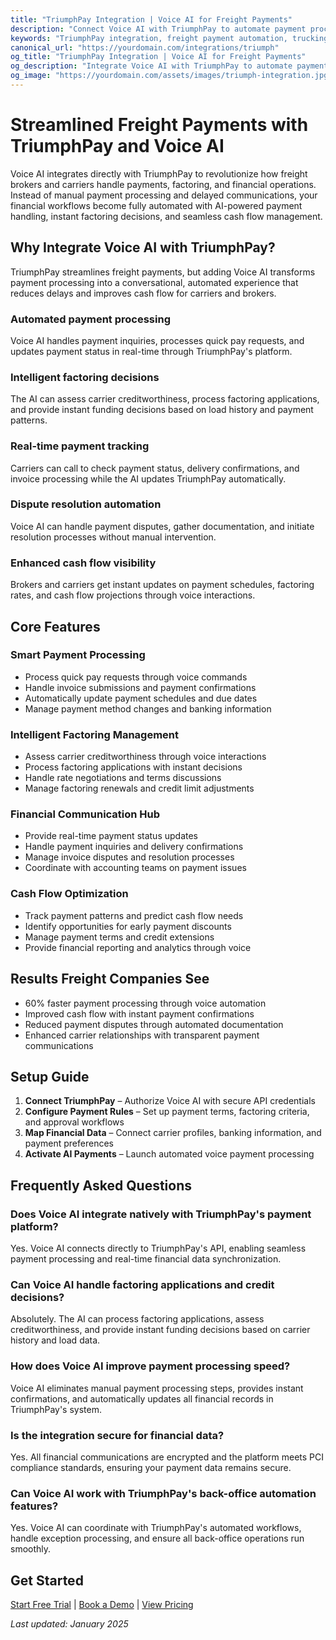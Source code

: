 ```yaml
---
title: "TriumphPay Integration | Voice AI for Freight Payments"
description: "Connect Voice AI with TriumphPay to automate payment processing, handle factoring calls, and streamline freight broker payments. Built for carriers and brokers who want faster payments and better cash flow management."
keywords: "TriumphPay integration, freight payment automation, trucking factoring AI, carrier payment processing, freight broker AI, TriumphPay voice assistant"
canonical_url: "https://yourdomain.com/integrations/triumph"
og_title: "TriumphPay Integration | Voice AI for Freight Payments"
og_description: "Integrate Voice AI with TriumphPay to automate payment processing, handle factoring calls, and streamline freight broker payments."
og_image: "https://yourdomain.com/assets/images/triumph-integration.jpg"
---
```


# Streamlined Freight Payments with TriumphPay and Voice AI

Voice AI integrates directly with TriumphPay to revolutionize how freight brokers and carriers handle payments, factoring, and financial operations. Instead of manual payment processing and delayed communications, your financial workflows become fully automated with AI-powered payment handling, instant factoring decisions, and seamless cash flow management.

## Why Integrate Voice AI with TriumphPay?

TriumphPay streamlines freight payments, but adding Voice AI transforms payment processing into a conversational, automated experience that reduces delays and improves cash flow for carriers and brokers.

### Automated payment processing
Voice AI handles payment inquiries, processes quick pay requests, and updates payment status in real-time through TriumphPay's platform.

### Intelligent factoring decisions
The AI can assess carrier creditworthiness, process factoring applications, and provide instant funding decisions based on load history and payment patterns.

### Real-time payment tracking
Carriers can call to check payment status, delivery confirmations, and invoice processing while the AI updates TriumphPay automatically.

### Dispute resolution automation
Voice AI can handle payment disputes, gather documentation, and initiate resolution processes without manual intervention.

### Enhanced cash flow visibility
Brokers and carriers get instant updates on payment schedules, factoring rates, and cash flow projections through voice interactions.

## Core Features

### Smart Payment Processing
- Process quick pay requests through voice commands
- Handle invoice submissions and payment confirmations
- Automatically update payment schedules and due dates
- Manage payment method changes and banking information

### Intelligent Factoring Management
- Assess carrier creditworthiness through voice interactions
- Process factoring applications with instant decisions
- Handle rate negotiations and terms discussions
- Manage factoring renewals and credit limit adjustments

### Financial Communication Hub
- Provide real-time payment status updates
- Handle payment inquiries and delivery confirmations
- Manage invoice disputes and resolution processes
- Coordinate with accounting teams on payment issues

### Cash Flow Optimization
- Track payment patterns and predict cash flow needs
- Identify opportunities for early payment discounts
- Manage payment terms and credit extensions
- Provide financial reporting and analytics through voice

## Results Freight Companies See

- 60% faster payment processing through voice automation
- Improved cash flow with instant payment confirmations
- Reduced payment disputes through automated documentation
- Enhanced carrier relationships with transparent payment communications

## Setup Guide

1. **Connect TriumphPay** – Authorize Voice AI with secure API credentials
2. **Configure Payment Rules** – Set up payment terms, factoring criteria, and approval workflows
3. **Map Financial Data** – Connect carrier profiles, banking information, and payment preferences
4. **Activate AI Payments** – Launch automated voice payment processing


## Frequently Asked Questions

### Does Voice AI integrate natively with TriumphPay's payment platform?
Yes. Voice AI connects directly to TriumphPay's API, enabling seamless payment processing and real-time financial data synchronization.

### Can Voice AI handle factoring applications and credit decisions?
Absolutely. The AI can process factoring applications, assess creditworthiness, and provide instant funding decisions based on carrier history and load data.

### How does Voice AI improve payment processing speed?
Voice AI eliminates manual payment processing steps, provides instant confirmations, and automatically updates all financial records in TriumphPay's system.

### Is the integration secure for financial data?
Yes. All financial communications are encrypted and the platform meets PCI compliance standards, ensuring your payment data remains secure.

### Can Voice AI work with TriumphPay's back-office automation features?
Yes. Voice AI can coordinate with TriumphPay's automated workflows, handle exception processing, and ensure all back-office operations run smoothly.

## Get Started

[Start Free Trial](https://yourdomain.com/trial) | [Book a Demo](https://yourdomain.com/demo) | [View Pricing](https://yourdomain.com/pricing)

*Last updated: January 2025*

